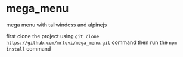 # mega_menu
mega menu with tailwindcss and alpinejs

first clone the project using <code>git clone https://github.com/mrtqvi/mega_menu.git</code> command then run the <code>npm install</code> command
